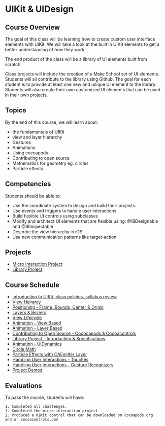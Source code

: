 # UIKit & UIDesign

## Course Overview

The goal of this class will be learning how to create custom user interface elements with UIKit. We will take a look at the built in UIKit elements to get a better understanding of how they work.

The end product of the class will be a library of UI elements built from scratch.

Class projects will include the creation of a Make School set of UI elements. Students will all contribute to the library using Github. The goal for each student is to provide at least one new and unique UI element to the library. Students will also create their own customized UI elements that can be used in their own projects.

## Topics
By the end of this course, we will learn about:

- the fundamentals of UIKit
- view and layer hierarchy
- Gestures
- Animations
- Using cocoapods
- Contributing to open source
- Mathematics for geometry eg. circles
- Particle effects

## Competencies

Students should be able to:

- Use the coordinate system to design and build their projects.
- Use events and triggers to handle user interactions
- Build flexible UI controls using subclasses
- Modify and architect UI elements that are flexible using: @IBDesignable and @IBInspectable
- Describe the view hierarchy in iOS
- Use new communication patterns like target-action


## Projects

- [Micro Interaction Project](Micro-Interaction-Project)
- [Library Project](Library-Project)

## Course Schedule

- [Introduction to UIKit, class policies, syllabus review](00-Intro)
- [View Heirarcy](01-View-Heirarcy)
- [Positioning - Frame, Bounds, Center & Origin](02-Frame-Bounds)
- [Layers & Beziers](03-Layers-&-Beziers)
- [View Lifecycle](04-View-Lifecycle)
- [Animation - View Based](04-Motion)
- [Animation - Layer Based](06-Animation-Layer-Based)
- [Contributing to Open Source - Cococapods & Cocoacontrols](Publishing-to-Cocoapods)
- [Library Project - Introduction & Specifications](Library-Project)
- [Animation - UIDynamics](11-UIDynamics)
- [Circle Math](07-Circle-Math)
- [Particle Effects with CAEmitter Layer](CAEmitterLayer)
- [Handling User Interactions - Touches](09-Handling-Interactions-Touches)
- [ Handling User Interactions - Gesture Recognizers](10-Handling-Interactions-Touches)
- [Project Demos]()


## Evaluations

To pass the course, students will have:

    1. Completed all challenges.
    1. Completed the micro interaction project
    2. Produced a UIKit control that can be downloaded on cocoapods.org and or cocoacontrols.com
